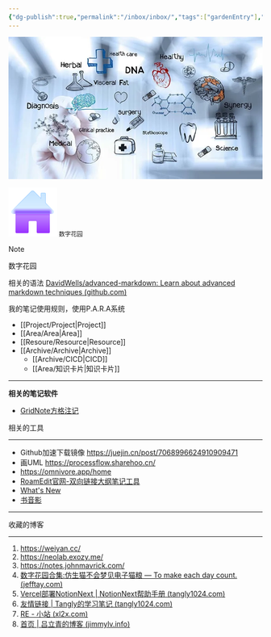 ```yaml
---
{"dg-publish":true,"permalink":"/inbox/inbox/","tags":["gardenEntry"],"noteIcon":""}
---
```


![](../../img/user/Resoure/digital.png)

![alt text](../../img/home.png) `数字花园`

> [!NOTE]  
> 数字花园

相关的语法 [DavidWells/advanced-markdown: Learn about advanced markdown techniques (github.com)](https://github.com/DavidWells/advanced-markdown)


我的笔记使用规则，使用P.A.R.A系统

* [[Project/Project\|Project]]
* [[Area/Area\|Area]]
* [[Resoure/Resource\|Resource]]
* [[Archive/Archive\|Archive]]
	* [[Archive/CICD\|CICD]]
	* [[Area/知识卡片\|知识卡片]]



---
**相关的笔记软件**

* [GridNote方格注记](https://gridnote.cn/#/landing#home)

相关的工具

---

* Github加速下载镜像 https://juejin.cn/post/7068996624910909471
* 画UML https://processflow.sharehoo.cn/
* https://omnivore.app/home
* [RoamEdit官网-双向链接大纲笔记工具](https://roamedit.com/)
* [What's New](https://terrytao.wordpress.com/)
* [书音影](https://neodb.social/)



---

收藏的博客

---

1. https://weiyan.cc/
2. https://neolab.exozy.me/
3. https://notes.johnmavrick.com/
4. [数字花园合集:仿生猫不会梦见电子猫粮 — To make each day count. (jefftay.com)](https://jefftay.com/%E6%95%B0%E5%AD%97%E8%8A%B1%E5%9B%AD%E5%90%88%E9%9B%86)
5. [Vercel部署NotionNext | NotionNext帮助手册 (tangly1024.com)](https://docs.tangly1024.com/article/vercel-deploy-notion-next)
6. [友情链接 | Tangly的学习笔记 (tangly1024.com)](https://blog.tangly1024.com/links)
7. [RE - 小站 (xl2x.com)](https://xl2x.com/)
8. [首页 | 吕立青的博客 (jimmylv.info)](https://blog.jimmylv.info/)